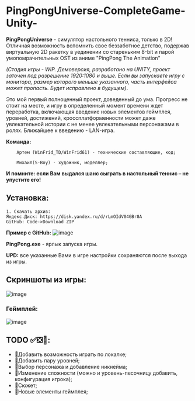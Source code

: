 # PingPongUniverse-CompleteGame-Unity-
**PingPongUniverse** - симулятор настольного тенниса, только в 2D! Отличная возможность вспомнить свое беззаботное детство,  подержав виртуальную 2D ракетку в уединении со стареньким 8-bit и парой умопомрачительных OST из аниме "PingPong The Animation" 

*(Стадия игры - WIP. Демоверсия, разработано на UNITY, проект заточен под разрешение 1920:1080 и выше. Если вы запускаете игру с монитора, размер которого меньше указанного, часть интерфейса может пропасть. Будет исправлено в будущем)*.

Это мой первый полноценный проект, доведенный до ума. Прогресс не стоит на месте, и игру в определенный момент времени ждет переработка, включающая введение новых элементов геймплея, уровней, достижений, кроссплатформенности может даже увлекательной истории с не менее увлекательными персонажами в ролях. Ближайшее к введению - LAN-игра.

  **Команда:**
  
        Артем (WinFrid_TD/WinFrid61) - технические составляющие, код; 

        Михаил(S-Boy) - художник, моделлер;

**И помните: если Вам выдался шанс сыграть в настольный теннис – не упустите его!**

## Установка: 
    1. Скачать архив:
    Яндекс.Диск: https://disk.yandex.ru/d/rLmOIdV04GBr8A
    GitHub: Code->Download ZIP
**Пример с GitHub:**
![image](https://user-images.githubusercontent.com/38008327/181125104-857e6cc0-ae81-4d9f-b228-193567d33be2.png)

**PingPong.exe** - ярлык запуска игры. 

**UPD:** все указанные Вами в игре настройки сохраняются после выхода из игры.

## Скриншоты из игры:
![image](https://user-images.githubusercontent.com/38008327/181122762-153b1f05-5dff-42c1-b5a3-327ec9be9a18.png)
### Геймплей:
![image](https://user-images.githubusercontent.com/38008327/181122620-e9c86c53-c339-4443-b85f-288529ffbff3.png)

## TODO ✅❎🔲:

- 🔲Добавить возможность играть по локалке;
- 🔲Добавить пару уровней;
- 🔲Выбор персонажа и добавление никнейма;
- 🔲Изменение сложности (можно и уровень-песочницу добавить, конфигурация игрока);
- 🔲Сюжет;
- 🔲Новые элементы геймплея;
